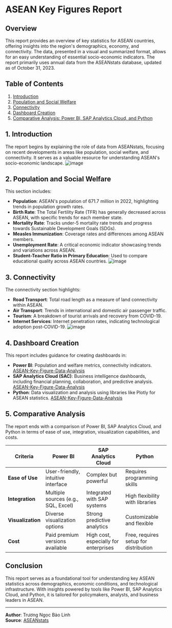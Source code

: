 # ASEAN Key Figures Report

## Overview
This report provides an overview of key statistics for ASEAN countries, offering insights into the region's demographics, economy, and connectivity. The data, presented in a visual and summarized format, allows for an easy understanding of essential socio-economic indicators. The report primarily uses annual data from the ASEANstats database, updated as of October 31, 2023.

## Table of Contents
1. [Introduction](#introduction)
2. [Population and Social Welfare](#population-and-social-welfare)
3. [Connectivity](#connectivity)
4. [Dashboard Creation](#dashboard-creation)
5. [Comparative Analysis: Power BI, SAP Analytics Cloud, and Python](#comparative-analysis)

## 1. Introduction
The report begins by explaining the role of data from ASEANstats, focusing on recent developments in areas like population, social welfare, and connectivity. It serves as a valuable resource for understanding ASEAN's socio-economic landscape.
![image](https://github.com/user-attachments/assets/db1a2a05-f904-4cf4-8d71-82dadd3962d9)

## 2. Population and Social Welfare
This section includes:
- **Population**: ASEAN's population of 671.7 million in 2022, highlighting trends in population growth rates.
- **Birth Rate**: The Total Fertility Rate (TFR) has generally decreased across ASEAN, with specific trends for each member state.
- **Mortality Rate**: Tracks under-5 mortality rate trends and progress towards Sustainable Development Goals (SDGs).
- **Measles Immunization**: Coverage rates and differences among ASEAN members.
- **Unemployment Rate**: A critical economic indicator showcasing trends and variations across ASEAN.
- **Student-Teacher Ratio in Primary Education**: Used to compare educational quality across ASEAN countries.
![image](https://github.com/user-attachments/assets/612f9b25-13c4-4dfe-9dfd-8d681c9d20d4)

## 3. Connectivity
The connectivity section highlights:
- **Road Transport**: Total road length as a measure of land connectivity within ASEAN.
- **Air Transport**: Trends in international and domestic air passenger traffic.
- **Tourism**: A breakdown of tourist arrivals and recovery from COVID-19.
- **Internet Services**: Internet penetration rates, indicating technological adoption post-COVID-19.
![image](https://github.com/user-attachments/assets/865bdd8e-7573-4a6f-a083-f2e18503d158)

## 4. Dashboard Creation
This report includes guidance for creating dashboards in:
- **Power BI**: Population and welfare metrics, connectivity indicators. [ASEAN-Key-Figure-Data-Analysis](https://github.com/blinh1811/ASEAN-Key-Figure-Data-Analysis/blob/main/ASEAN%20Key%20Figure%20Dashboard.pbix)
- **SAP Analytics Cloud (SAC)**: Business intelligence dashboards, including financial planning, collaboration, and predictive analysis. [ASEAN-Key-Figure-Data-Analysis](https://github.com/blinh1811/ASEAN-Key-Figure-Data-Analysis/blob/main/Dashboard_Python.ipynb)
- **Python**: Data visualization and analysis using libraries like Plotly for ASEAN statistics. [ASEAN-Key-Figure-Data-Analysis](https://github.com/blinh1811/ASEAN-Key-Figure-Data-Analysis/blob/main/Dashboard_SAP%20Analytics%20Cloud.pdf)

## 5. Comparative Analysis
The report ends with a comparison of Power BI, SAP Analytics Cloud, and Python in terms of ease of use, integration, visualization capabilities, and costs.

| Criteria       | Power BI                          | SAP Analytics Cloud            | Python                            |
| -------------- | --------------------------------- | ------------------------------ | --------------------------------- |
| **Ease of Use**      | User-friendly, intuitive interface    | Complex but powerful                | Requires programming skills       |
| **Integration**      | Multiple sources (e.g., SQL, Excel)    | Integrated with SAP systems        | High flexibility with libraries   |
| **Visualization**    | Diverse visualization options         | Strong predictive analytics         | Customizable and flexible         |
| **Cost**             | Paid premium versions available       | High cost, especially for enterprises | Free, requires setup for distribution |

## Conclusion
This report serves as a foundational tool for understanding key ASEAN statistics across demographics, economic conditions, and technological infrastructure. With insights powered by tools like Power BI, SAP Analytics Cloud, and Python, it is tailored for policymakers, analysts, and business leaders in ASEAN.

---

**Author**: Trương Ngọc Bảo Linh  
**Source**: [ASEANstats](https://www.aseanstats.org)
